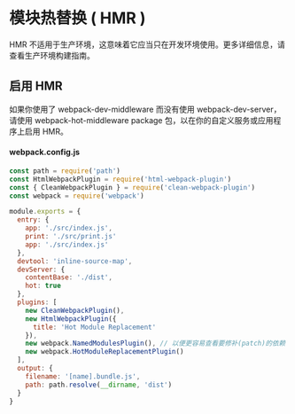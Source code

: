 # 模块热替换 ( HMR )

<card-primary theme="#fbedb7" color="#8c8466">
HMR 不适用于生产环境，这意味着它应当只在开发环境使用。更多详细信息，请查看生产环境构建指南。
</card-primary>

## 启用 HMR

<card-primary theme="#DCF2FD" font-size="16px" color="#618ca0">
如果你使用了 webpack-dev-middleware 而没有使用 webpack-dev-server，请使用 webpack-hot-middleware package 包，以在你的自定义服务或应用程序上启用 HMR。
</card-primary>

#### webpack.config.js

```js
const path = require('path')
const HtmlWebpackPlugin = require('html-webpack-plugin')
const { CleanWebpackPlugin } = require('clean-webpack-plugin')
const webpack = require('webpack')

module.exports = {
  entry: {
    app: './src/index.js',
    print: './src/print.js'
    app: './src/index.js'
  },
  devtool: 'inline-source-map',
  devServer: {
    contentBase: './dist',
    hot: true
  },
  plugins: [
    new CleanWebpackPlugin(),
    new HtmlWebpackPlugin({
      title: 'Hot Module Replacement'
    }),
    new webpack.NamedModulesPlugin(), // 以便更容易查看要修补(patch)的依赖
    new webpack.HotModuleReplacementPlugin()
  ],
  output: {
    filename: '[name].bundle.js',
    path: path.resolve(__dirname, 'dist')
  }
}
```
